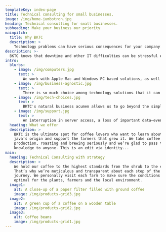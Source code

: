 ```yaml
---
templateKey: index-page
title: Technical consulting for small businesses.
image: /img/home-jumbotron.jpg
heading: Technical consulting for small businesses.
subheading: Make your business our priority
mainpitch:
  title: Why BKTC
  description: >
    Technology problems can have serious consequences for your company’s productivity, and we make it our goal to help you avoid that. We aim to foster long-term relationships with our clients, ensuring we understand the way you work and then equipping you with the tools you need to reach your goals. Our comprehensive, proactive and all-inclusive IT services will have you working more efficiently than ever, and driving greater return on investment than you imagined possible.
description: >-
  BKTC knows that downtime and other IT difficulties can be stressful enough, so we make your needs our first priority. First and foremost we are a consulting firm, and that means our specialty is in finding the right solutions that suit your business and help you to get it where it needs to be.
intro:
  blurbs:
    - image: /img/computers.jpg
      text: >
        We work with Apple Mac and Windows PC based solutions, as well as those for mobile and tablet devices including iPhone, iPad, Android and Windows Mobile. Whatever you throw at us, we’ll find a solution that lets you work on your business rather than the technology that powers it.
    - image: /img/business-agnostic.jpg
      text: >
        There is so much choice among technology solutions that it can be difficult to see the forest from the trees. Our expert, vendor-agnostic consulting services equip you with the information you need to make informed decisions about the equipment that will help to propel your business growth to the next level.
    - image: /img/tech-choices.jpg 
      text: >
        BKTC's natural business acumen allows us to go beyond the simple technology remit of most IT firms. We have the experience to be able to truly match the right technology solution to your company’s businesses processes, with great results for your bottom line.
    - image: /img/support.jpg
      text: >
        An interruption in server access, a loss of important data–even a poorly managed spam filter—costs small businesses time and money. Outsourcing technology management to IT professionals like BKTC insures against this lost productivity, at a price you can afford.
  heading: What we offer
  description: >
    BKTC is the ultimate spot for coffee lovers who want to learn about their
    java’s origin and support the farmers that grew it. We take coffee
    production, roasting and brewing seriously and we’re glad to pass that
    knowledge to anyone. This is an edit via identity...
main:
  heading: Technical Consulting with strategy
  description: >
    We hold our coffee to the highest standards from the shrub to the cup.
    That’s why we’re meticulous and transparent about each step of the coffee’s
    journey. We personally visit each farm to make sure the conditions are
    optimal for the plants, farmers and the local environment.
  image1:
    alt: A close-up of a paper filter filled with ground coffee
    image: /img/products-grid3.jpg
  image2:
    alt: A green cup of a coffee on a wooden table
    image: /img/products-grid2.jpg
  image3:
    alt: Coffee beans
    image: /img/products-grid1.jpg
---
```

